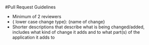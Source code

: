 #Pull Request Guidelines

- Minimum of 2 reviewers
- { lower case change type}: {name of change}
- Shorter descriptions that describe what is being changed/added, includes what kind of change it adds and to what part(s) of the application it adds to